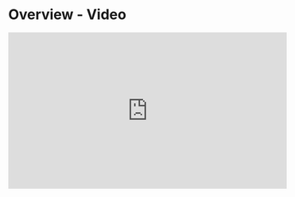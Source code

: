 # Overview - Video

<iframe width="560" height="315" src="https://www.youtube.com/embed/-IJhXloisgU" frameborder="0" allow="accelerometer; autoplay; clipboard-write; encrypted-media; gyroscope; picture-in-picture" allowfullscreen></iframe>